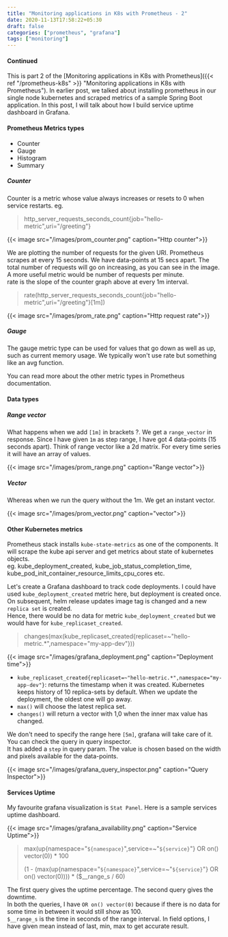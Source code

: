 ```yaml
---
title: "Monitoring applications in K8s with Prometheus - 2"
date: 2020-11-13T17:58:22+05:30
draft: false
categories: ["prometheus", "grafana"]
tags: ["monitoring"]
---
```


#### Continued
This is part 2 of the [Monitoring applications in K8s with Prometheus]({{< ref "/prometheus-k8s" >}} "Monitoring applications in K8s with Prometheus").
In earlier post, we talked about installing prometheus in our single node kubernetes and scraped metrics of a sample Spring Boot application.
In this post, I will talk about how I build service uptime dashboard in Grafana.

#### Prometheus Metrics types
* Counter
* Gauge
* Histogram
* Summary

##### Counter
Counter is a metric whose value always increases or resets to 0 when service restarts. eg.
> http_server_requests_seconds_count{job="hello-metric",uri="/greeting"}

{{< image src="/images/prom_counter.png" caption="Http counter">}}

We are plotting the number of requests for the given URI. Prometheus scrapes at every 15 seconds. We have data-points at 15 secs apart.
The total number of requests will go on increasing, as you can see in the image. A more useful metric would be number of requests per minute.  
rate is the slope of the counter graph above at every 1m interval.  

> rate(http_server_requests_seconds_count{job="hello-metric",uri="/greeting"}[1m])

{{< image src="/images/prom_rate.png" caption="Http request rate">}}

##### Gauge
The gauge metric type can be used for values that go down as well as up, such as current memory usage. We typically won't use rate but something like an avg function.

You can read more about the other metric types in Prometheus documentation.

#### Data types
##### Range vector
What happens when we add `[1m]` in brackets ?. We get a `range_vector` in response.
Since I have given `1m` as step range, I have got 4 data-points (15 seconds apart). Think of range vector like a 2d matrix. For every time series it will have an array of values.

{{< image src="/images/prom_range.png" caption="Range vector">}}

##### Vector
Whereas when we run the query without the 1m. We get an instant vector.

{{< image src="/images/prom_vector.png" caption="vector">}}

#### Other Kubernetes metrics
Prometheus stack installs `kube-state-metrics` as one of the components. It will scrape the kube api server and get metrics about state of kubernetes objects.  
eg. kube_deployment_created, kube_job_status_completion_time, kube_pod_init_container_resource_limits_cpu_cores etc.

Let's create a Grafana dashboard to track code deployments. I could have used `kube_deployment_created` metric here,
but deployment is created once. On subsequent, helm release updates image tag is changed and a new `replica set` is created.  
Hence, there would be no data for metric `kube_deployment_created` but we would have for `kube_replicaset_created`.

> changes(max(kube_replicaset_created{replicaset=~"hello-metric.*",namespace="my-app-dev"}))

{{< image src="/images/grafana_deployment.png" caption="Deployment time">}}

* `kube_replicaset_created{replicaset=~"hello-metric.*",namespace="my-app-dev"}`: returns the timestamp when it was created. Kubernetes keeps history of 10 replica-sets by default.
 When we update the deployment, the oldest one will go away.
* `max()` will choose the latest replica set.
* `changes()` will return a vector with 1,0 when the inner max value has changed.

We don't need to specify the range here `[5m]`, grafana will take care of it. You can check the query in query inspector.  
It has added a `step` in query param. The value is chosen based on the width and pixels available for the data-points.

{{< image src="/images/grafana_query_inspector.png" caption="Query Inspector">}}


#### Services Uptime
My favourite grafana visualization is `Stat Panel`. Here is a sample services uptime dashboard.

{{< image src="/images/grafana_availability.png" caption="Service Uptime">}}

>  max(up{namespace="`${namespace}`",service=~"`${service}`"} OR on() vector(0)) * 100
>  
>  (1 - (max(up{namespace="`${namespace}`",service=~"`${service}`"} OR on() vector(0)))) * ($__range_s / 60)


The first query gives the uptime percentage. The second query gives the downtime.  
In both the queries, I have `OR on() vector(0)` because if there is no data for some time in between it would still show as 100.  
`$__range_s` is the time in seconds of the range interval. In field options, I have given mean instead of last, min, max to get accurate result.












